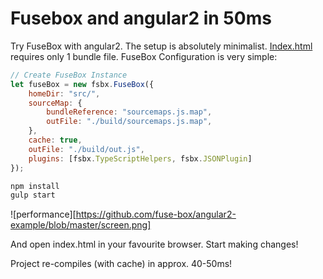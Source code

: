 # Fusebox and angular2 in 50ms


Try FuseBox with angular2. The setup is absolutely minimalist. 
[Index.html](https://github.com/fuse-box/angular2-example/blob/master/index.html) requires only 1 bundle file. 
FuseBox Configuration is very simple:

```js
// Create FuseBox Instance
let fuseBox = new fsbx.FuseBox({
    homeDir: "src/",
    sourceMap: {
        bundleReference: "sourcemaps.js.map",
        outFile: "./build/sourcemaps.js.map",
    },
    cache: true,
    outFile: "./build/out.js",
    plugins: [fsbx.TypeScriptHelpers, fsbx.JSONPlugin]
});
```

```js
npm install
gulp start
```

![performance][https://github.com/fuse-box/angular2-example/blob/master/screen.png]

And open index.html in your favourite browser. Start making changes!

Project re-compiles (with cache) in approx. 40-50ms!


